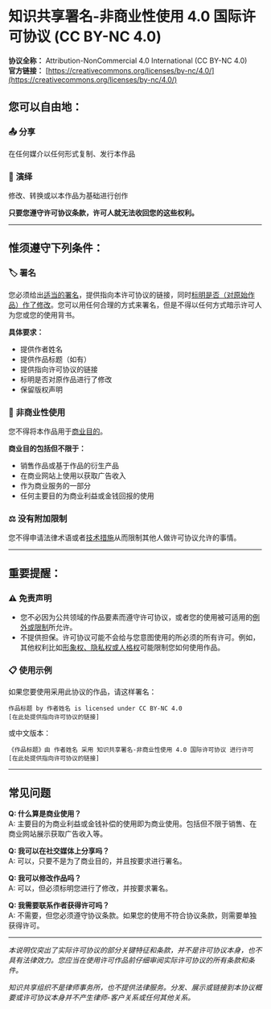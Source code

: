# 知识共享署名-非商业性使用 4.0 国际许可协议 (CC BY-NC 4.0)

**协议全称：** Attribution-NonCommercial 4.0 International (CC BY-NC 4.0)  
**官方链接：** [https://creativecommons.org/licenses/by-nc/4.0/](https://creativecommons.org/licenses/by-nc/4.0/)

## 您可以自由地：

### 📤 **分享**

在任何媒介以任何形式复制、发行本作品

### 🎨 **演绎**

修改、转换或以本作品为基础进行创作

**只要您遵守许可协议条款，许可人就无法收回您的这些权利。**

---

## 惟须遵守下列条件：

### 🏷️ **署名**

您必须给出[适当的署名](https://wiki.creativecommons.org/wiki/License_Versions#Detailed_attribution_comparison_chart)，提供指向本许可协议的链接，同时[标明是否（对原始作品）作了修改](https://wiki.creativecommons.org/wiki/License_Versions#Modifications_and_adaptations_must_be_marked_as_such)。您可以用任何合理的方式来署名，但是不得以任何方式暗示许可人为您或您的使用背书。

**具体要求：**

- 提供作者姓名
- 提供作品标题（如有）
- 提供指向许可协议的链接
- 标明是否对原作品进行了修改
- 保留版权声明

### 🚫 **非商业性使用**

您不得将本作品用于[商业目的](https://wiki.creativecommons.org/wiki/NonCommercial)。

**商业目的包括但不限于：**

- 销售作品或基于作品的衍生产品
- 在商业网站上使用以获取广告收入
- 作为商业服务的一部分
- 任何主要目的为商业利益或金钱回报的使用

### ⚖️ **没有附加限制**

您不得申请法律术语或者[技术措施](https://wiki.creativecommons.org/wiki/License_Versions#Application_of_effective_technological_measures_by_users_of_CC-licensed_works_prohibited)从而限制其他人做许可协议允许的事情。

---

## 重要提醒：

### ⚠️ 免责声明

- 您不必因为公共领域的作品要素而遵守许可协议，或者您的使用被可适用的[例外或限制](https://wiki.creativecommons.org/wiki/Frequently_Asked_Questions#Do_Creative_Commons_licenses_affect_exceptions_and_limitations_to_copyright.2C_such_as_fair_dealing_and_fair_use.3F)所允许。
- 不提供担保。许可协议可能不会给与您意图使用的所必须的所有许可。例如，其他权利比如[形象权、隐私权或人格权](https://wiki.creativecommons.org/wiki/Considerations_for_licensors_and_licensees)可能限制您如何使用作品。

### 📋 使用示例

如果您要使用采用此协议的作品，请这样署名：

```
作品标题 by 作者姓名 is licensed under CC BY-NC 4.0
[在此处提供指向许可协议的链接]
```

或中文版本：

```
《作品标题》由 作者姓名 采用 知识共享署名-非商业性使用 4.0 国际许可协议 进行许可
[在此处提供指向许可协议的链接]
```

---

## 常见问题

**Q: 什么算是商业使用？**  
A: 主要目的为商业利益或金钱补偿的使用即为商业使用。包括但不限于销售、在商业网站展示获取广告收入等。

**Q: 我可以在社交媒体上分享吗？**  
A: 可以，只要不是为了商业目的，并且按要求进行署名。

**Q: 我可以修改作品吗？**  
A: 可以，但必须标明您进行了修改，并按要求署名。

**Q: 我需要联系作者获得许可吗？**  
A: 不需要，但您必须遵守协议条款。如果您的使用不符合协议条款，则需要单独获得许可。

---

_本说明仅突出了实际许可协议的部分关键特征和条款，并不是许可协议本身，也不具有法律效力。您应当在使用许可作品前仔细审阅实际许可协议的所有条款和条件。_

_知识共享组织不是律师事务所，也不提供法律服务。分发、展示或链接到本协议概要或许可协议本身并不产生律师-客户关系或任何其他关系。_
